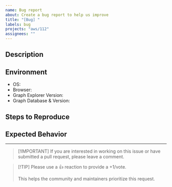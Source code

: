 ```yaml
---
name: Bug report
about: Create a bug report to help us improve
title: "[Bug] "
labels: bug
projects: "aws/112"
assignees: ""
---
```


## Description

<!-- A clear and concise description of what the bug is and the environment/context. -->

## Environment

<!-- Describe your environment with at least the following information -->

- OS: <!-- e.g. Amazon Linux 2 -->
- Browser: <!-- e.g. Google Chrome -->
- Graph Explorer Version: <!-- e.g. 1.0.0 -->
- Graph Database & Version: <!-- e.g., Amazon Neptune 1.2.0.2 -->

## Steps to Reproduce

<!--
  1. Go to '...'
  2. Click on '....'
  3. Scroll down to '....'
  4. See error

  If applicable, add screenshots to help explain your problem.
-->

## Expected Behavior

<!-- A clear and concise description of what you expected to happen. -->

---

> [!IMPORTANT] If you are interested in working on this issue or have submitted
> a pull request, please leave a comment.

> [!TIP] Please use a 👍 reaction to provide a +1/vote.
>
> This helps the community and maintainers prioritize this request.
